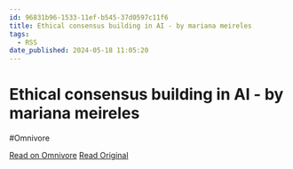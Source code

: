 ```yaml
---
id: 96831b96-1533-11ef-b545-37d0597c11f6
title: Ethical consensus building in AI - by mariana meireles
tags:
  - RSS
date_published: 2024-05-18 11:05:20
---
```


# Ethical consensus building in AI - by mariana meireles
#Omnivore

[Read on Omnivore](https://omnivore.app/me/ethical-consensus-building-in-ai-by-mariana-meireles-18f8c880ec6)
[Read Original](https://techforgoodresearch.substack.com/p/ethical-consensus-building-in-ai)



